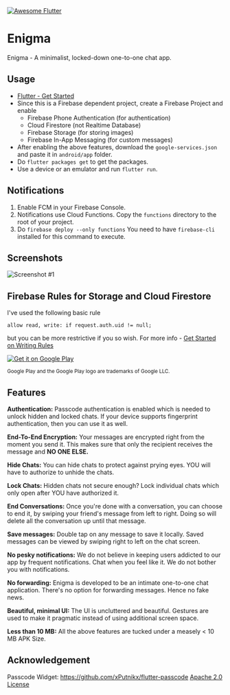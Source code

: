 <a href="https://github.com/Solido/awesome-flutter">
   <img alt="Awesome Flutter" src="https://img.shields.io/badge/Awesome-Flutter-blue.svg?longCache=true&style=flat-square" />
</a>

# Enigma

Enigma - A minimalist, locked-down one-to-one chat app.

## Usage

* [Flutter - Get Started](https://flutter.dev/docs/get-started/install)
* Since this is a Firebase dependent project, create a Firebase Project and enable
  * Firebase Phone Authentication (for authentication)
  * Cloud Firestore (not Realtime Database)
  * Firebase Storage (for storing images)
  * Firebase In-App Messaging (for custom messages)
* After enabling the above features, download the `google-services.json` and paste it in `android/app` folder.
* Do `flutter packages get` to get the packages.
* Use a device or an emulator and run `flutter run`.

## Notifications

1. Enable FCM in your Firebase Console.
2. Notifications use Cloud Functions. Copy the `functions` directory to the root of your project.
3. Do `firebase deploy --only functions` You need to have `firebase-cli` installed for this command to execute.

## Screenshots

![Screenshot #1](https://i.imgur.com/j6K1iKg.jpg)


## Firebase Rules for Storage and Cloud Firestore

I've used the following basic rule

```
allow read, write: if request.auth.uid != null;
```

but you can be more restrictive if you so wish. For more info - [Get Started on Writing Rules](https://firebase.google.com/docs/firestore/security/get-started#writing_rules)

<a href='https://play.google.com/store/apps/details?id=com.enigma.amitjoki&pcampaignid=MKT-Other-global-all-co-prtnr-py-PartBadge-Mar2515-1'><img alt='Get it on Google Play' src='https://play.google.com/intl/en_us/badges/images/generic/en_badge_web_generic.png'/></a>

<small>Google Play and the Google Play logo are trademarks of Google LLC.</small>


## Features

**Authentication:** Passcode authentication is enabled which is needed to unlock hidden and locked chats. If your device supports fingerprint authentication, then you can use it as well.

**End-To-End Encryption:** Your messages are encrypted right from the moment you send it. This makes sure that only the recipient receives the message and <b>NO ONE ELSE.</b>

**Hide Chats:** You can hide chats to protect against prying eyes. YOU will have to authorize to unhide the chats.

**Lock Chats:** Hidden chats not secure enough? Lock individual chats which only open after YOU have authorized it.

**End Conversations:** Once you're done with a conversation, you can choose to end it, by swiping your friend's message from left to right. Doing so will delete all the conversation up until that message. 

**Save messages:** Double tap on any message to save it locally. Saved messages can be viewed by swiping right to left on the chat screen.

**No pesky notifications:** We do not believe in keeping users addicted to our app by frequent notifications. Chat when you feel like it. We do not bother you with notifications.

**No forwarding:** Enigma is developed to be an intimate one-to-one chat application. There's no option for forwarding messages. Hence no fake news.

**Beautiful, minimal UI:** The UI is uncluttered and beautiful. Gestures are used to make it pragmatic instead of using additional screen space.

**Less than 10 MB:** All the above features are tucked under a measely < 10 MB APK Size.

## Acknowledgement

Passcode Widget: https://github.com/xPutnikx/flutter-passcode [Apache 2.0 License](https://github.com/xPutnikx/flutter-passcode/blob/master/LICENSE)
